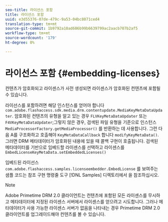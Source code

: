 ```yaml
---
seo-title: 라이선스 포함
title: 라이선스 포함
uuid: e3d55376-07de-479c-9a53-04bc8071ced4
translation-type: tm+mt
source-git-commit: 1b9792a10ad606b99b6639799ac2aacb707b2af5
workflow-type: tm+mt
source-wordcount: '179'
ht-degree: 0%

---
```



# 라이선스 포함 {#embedding-licenses}

컨텐츠가 암호화되고 라이센스가 사전 생성되면 라이센스가 암호화된 컨텐츠에 포함될 수 있습니다.

라이선스를 포함하려면 해당 인스턴스를 얻어야 합니다 `com.adobe.flashaccess.sdk.media.drm.contentupdate.MediaKeyMetaDataUpdater`. 암호화된 컨텐츠의 유형을 알고 있는 경우 `FLVKeyMetaDataUpdater` 또는 `F4VKeyMetaDataUpdater`;그렇지 않은 경우, 검색된 파일 유형을 기준으로 인스턴스 `MediaProcessorFactory.getMediaProcessor()` 를 반환하는 데 사용합니다. 그런 다음 A를 구조화하고 호출해야 `KeyMetaDataCallback` 합니다 `modifyKeyMetaData()`. 그러면 DRM 메타데이터가 암호화된 내용에 있을 때 콜백 구현이 호출됩니다. 검색된 메타데이터를 기반으로 임베드할 라이센스를 선택하고 라이센스를 `EmbedLicenseKeyMetaData.setEmbeddedLicenses()`

임베드된 라이선스 `com.adobe.flashaccess.samples.licenseembedder.EmbedLicense` 를 보여주는 샘플 코드는 참조 구현 명령줄 도구 [!DNL Samples] 디렉토리에서 을 참조하십시오.

>[!NOTE]
>
>Adobe Primetime DRM 2.0 클라이언트는 컨텐츠에 포함된 모든 라이센스를 무시하고 메타데이터에 지정된 라이센스 서버에서 라이센스를 얻으려고 시도합니다. 그러나 메타데이터가 사용 가능한 라이센스 서버가 없음을 나타내는 경우 Primetime DRM 2.0 클라이언트를 업그레이드해야 컨텐츠를 볼 수 있습니다.

